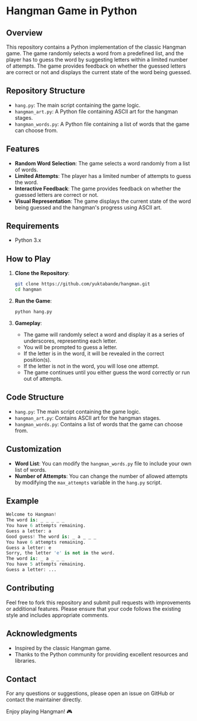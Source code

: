 # Hangman Game in Python

## Overview

This repository contains a Python implementation of the classic Hangman game. The game randomly selects a word from a predefined list, and the player has to guess the word by suggesting letters within a limited number of attempts. The game provides feedback on whether the guessed letters are correct or not and displays the current state of the word being guessed.

## Repository Structure

- `hang.py`: The main script containing the game logic.
- `hangman_art.py`: A Python file containing ASCII art for the hangman stages.
- `hangman_words.py`: A Python file containing a list of words that the game can choose from.

## Features

- **Random Word Selection**: The game selects a word randomly from a list of words.
- **Limited Attempts**: The player has a limited number of attempts to guess the word.
- **Interactive Feedback**: The game provides feedback on whether the guessed letters are correct or not.
- **Visual Representation**: The game displays the current state of the word being guessed and the hangman's progress using ASCII art.

## Requirements

- Python 3.x

## How to Play

1. **Clone the Repository**:
   ```bash
   git clone https://github.com/yuktabande/hangman.git
   cd hangman
   ```

2. **Run the Game**:
   ```bash
   python hang.py
   ```

3. **Gameplay**:
   - The game will randomly select a word and display it as a series of underscores, representing each letter.
   - You will be prompted to guess a letter.
   - If the letter is in the word, it will be revealed in the correct position(s).
   - If the letter is not in the word, you will lose one attempt.
   - The game continues until you either guess the word correctly or run out of attempts.

## Code Structure

- `hang.py`: The main script containing the game logic.
- `hangman_art.py`: Contains ASCII art for the hangman stages.
- `hangman_words.py`: Contains a list of words that the game can choose from.

## Customization

- **Word List**: You can modify the `hangman_words.py` file to include your own list of words.
- **Number of Attempts**: You can change the number of allowed attempts by modifying the `max_attempts` variable in the `hang.py` script.

## Example

```python
Welcome to Hangman!
The word is: _ _ _ _ _ 
You have 6 attempts remaining.
Guess a letter: a
Good guess! The word is: _ a _ _ _ 
You have 6 attempts remaining.
Guess a letter: e
Sorry, the letter 'e' is not in the word.
The word is: _ a _ _ _ 
You have 5 attempts remaining.
Guess a letter: ...
```

## Contributing

Feel free to fork this repository and submit pull requests with improvements or additional features. Please ensure that your code follows the existing style and includes appropriate comments.

## Acknowledgments

- Inspired by the classic Hangman game.
- Thanks to the Python community for providing excellent resources and libraries.

## Contact

For any questions or suggestions, please open an issue on GitHub or contact the maintainer directly.

Enjoy playing Hangman! 🎮
